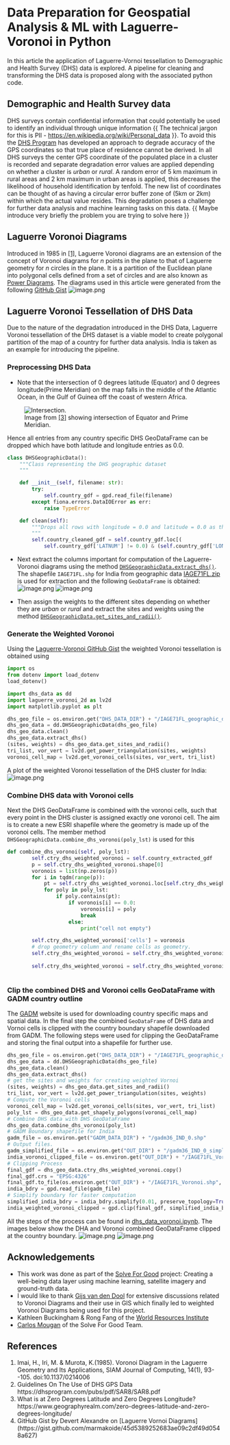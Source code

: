 # Data Preparation for Geospatial Analysis & ML with Laguerre-Voronoi in Python

In this article the application of Laguerre-Vornoi tessellation to Demographic and Health Survey (DHS) data is explored. 
A pipeline for cleaning and transforming the DHS data is proposed along with the associated python code.

## Demographic and Health Survey data
DHS surveys contain confidential information that could potentially be used to identify an individual through unique information {{ The technical jargon for this is PII - https://en.wikipedia.org/wiki/Personal_data }}. To avoid this the [DHS Program](https://dhsprogram.com/) has developed an approach to degrade accuracy of the GPS coordinates so that true place of residence cannot be derived. In all DHS surveys the center GPS coordinate of the populated place in a cluster is recorded and separate degradation error values are applied depending on whether a cluster is _urban_ or _rural_. A random error of 5 km maximum in rural areas and 2 km maximum in urban areas is applied, this decreases the likelihood of household identification by tenfold. The new list of coordinates can be thought of as having a circular error buffer zone of (5km or 2km) within which the actual value resides. This degradation poses a challenge for further data analysis and machine learning tasks on this data. {{ Maybe introduce very briefly the problem you are trying to solve here }}

## Laguerre Voronoi Diagrams
Introduced in 1985 in <a href="#ref1">[1]</a>, Laguerre Voronoi diagrams are an extension of the concept of Voronoi diagrams for $n$ points in the plane to that of Laguerre geometry for $n$ circles in the plane. It is a partition of the Euclidean plane into polygonal cells defined from a set of circles and are also known as [Power Diagrams](https://en.wikipedia.org/wiki/Power_diagram). The diagrams used in this article were generated from the following [GitHub Gist](https://gist.github.com/sunayana/a3a564058e97752f726ca65d56fab529)
![image.png](../images/laguerre-voronoi-example.png)

## Laguerre Voronoi Tessellation of DHS Data
Due to the nature of the degradation introduced in the DHS Data, Laguerre Voronoi tessellation of the DHS dataset is a viable model to create polygonal partition of the map of a country for further data analysis. India is taken as an example for introducing the pipeline.
### Preprocessing DHS Data
- Note that the intersection of 0 degrees latitude (Equator) and 0 degrees longitude(Prime Meridian) on the map falls in the middle of the Atlantic Ocean, in the Gulf of Guinea off the coast of western Africa.

<figure>
    <img 
    src="../images/0N0E.png"
    alt="Intersection.">
    <figcaption>Image from <a href="ref3">[3]</a> showing intersection of Equator and Prime Meridian.</figcaption>
</figure>
Hence all entries from any country specific DHS GeoDataFrame can be dropped which have both latitude and longitude entries as 0.0.

```python
class DHSGeographicData():
    """Class representing the DHS geographic dataset
    """

    def __init__(self, filename: str):
        try:
            self.country_gdf = gpd.read_file(filename)
        except fiona.errors.DataIOError as err:
            raise TypeError

    def clean(self):
        """Drops all rows with longitude = 0.0 and latitude = 0.0 as they are not valid for land data.
        """
        self.country_cleaned_gdf = self.country_gdf.loc[(
            self.country_gdf['LATNUM'] != 0.0) & (self.country_gdf['LONGNUM'] != 0.0)]

```
- Next extract the columns important for computation of the Laguerre-Voronoi diagrams using the method [`DHSGeographicData.extract_dhs()`]("https://github.com/dai-mo/gis-laguerre/blob/master/src/dhs_data.py").
The shapefile `IAGE71FL.shp` for India from geographic data [IAGE71FL.zip](https://dhsprogram.com/data/dataset/India_Standard-DHS_2015.cfm) is used for extraction and the following `GeoDataFrame` is obtained:
![image.png](../images/india_extracted_gdf.png) 
![image.png](../images/india_extracted_plot.png) 

- Then assign the weights to the different sites depending on whether they are _urban_ or _rural_ and extract the sites and weights using the method [`DHSGeographicData.get_sites_and_radii()`]("https://github.com/dai-mo/gis-laguerre/blob/master/src/dhs_data.py").

### Generate the Weighted Voronoi
Using the [Laguerre-Voronoi GitHub Gist](https://gist.github.com/sunayana/a3a564058e97752f726ca65d56fab529)
the weighted Voronoi tessellation is obtained using
```python
import os
from dotenv import load_dotenv
load_dotenv()

import dhs_data as dd
import laguerre_voronoi_2d as lv2d
import matplotlib.pyplot as plt 

dhs_geo_file = os.environ.get("DHS_DATA_DIR") + "/IAGE71FL_geographic_data/IAGE71FL.shp"
dhs_geo_data = dd.DHSGeographicData(dhs_geo_file)
dhs_geo_data.clean()
dhs_geo_data.extract_dhs()
(sites, weights) = dhs_geo_data.get_sites_and_radii()
tri_list, vor_vert = lv2d.get_power_triangulation(sites, weights)
voronoi_cell_map = lv2d.get_voronoi_cells(sites, vor_vert, tri_list)
```
A plot of the weighted Voronoi tessellation of the DHS cluster for India:
![image.png](../images/weighted_voronoi_india.png)

### Combine DHS data with Voronoi cells
Next the DHS GeoDataFrame is combined with the voronoi cells, such that every point in the DHS cluster is assigned exactly one voronoi cell. The aim is to create a new ESRI shapefile where the geometry is made up of the voronoi cells. The member method `DHSGeographicData.combine_dhs_voronoi(poly_lst)` is used for this
```python
def combine_dhs_voronoi(self, poly_lst):
        self.ctry_dhs_weighted_voronoi = self.country_extracted_gdf
        p = self.ctry_dhs_weighted_voronoi.shape[0]
        voronois = list(np.zeros(p))
        for i in tqdm(range(p)):
            pt = self.ctry_dhs_weighted_voronoi.loc[self.ctry_dhs_weighted_voronoi.index[i], 'geometry']
            for poly in poly_lst:
                if poly.contains(pt):
                    if voronois[i] == 0.0:
                        voronois[i] = poly
                        break
                    else:
                        print("cell not empty")

        self.ctry_dhs_weighted_voronoi['cells'] = voronois
        # drop geometry column and rename cells as geometry.
        self.ctry_dhs_weighted_voronoi = self.ctry_dhs_weighted_voronoi.drop(columns=[
                                                                             'geometry'], axis=1)
        self.ctry_dhs_weighted_voronoi = self.ctry_dhs_weighted_voronoi.rename(columns={
                                                                               'cells': 'geometry'})

```

### Clip the combined DHS and Voronoi cells GeoDataFrame with GADM country outline
The [GADM](https://gadm.org/about.html) website is used for downloading country specific maps and spatial data. In the final step the combined `GeoDataFrame` of DHS data and Vornoi cells is clipped with the country boundary shapefile downloaded from GADM. The following steps were used for clipping the GeoDataFrame and storing the 
final output into a shapefile for further use.
```python
dhs_geo_file = os.environ.get("DHS_DATA_DIR") + "/IAGE71FL_geographic_data/IAGE71FL.shp"
dhs_geo_data = dd.DHSGeographicData(dhs_geo_file)
dhs_geo_data.clean()
dhs_geo_data.extract_dhs()
# get the sites and weights for creating weighted Vornoi
(sites, weights) = dhs_geo_data.get_sites_and_radii()
tri_list, vor_vert = lv2d.get_power_triangulation(sites, weights)
# Compute the Voronoi cells
voronoi_cell_map = lv2d.get_voronoi_cells(sites, vor_vert, tri_list)
poly_lst = dhs_geo_data.get_shapely_polygons(voronoi_cell_map)
# Combine DHS data with DHS GeoDataFrame
dhs_geo_data.combine_dhs_voronoi(poly_lst)
# GADM Boundary shapefile for India
gadm_file = os.environ.get("GADM_DATA_DIR") + "/gadm36_IND_0.shp"
# Output files.
gadm_simplified_file = os.environ.get("OUT_DIR") + "/gadm36_IND_0_simplified.shp"
india_voronoi_clipped_file = os.environ.get("OUT_DIR") + "/IAGE71FL_Voronoi_Clipped.shp"
# Clipping Process
final_gdf = dhs_geo_data.ctry_dhs_weighted_voronoi.copy()
final_gdf.crs = "EPSG:4326"
final_gdf.to_file(os.environ.get("OUT_DIR") + "/IAGE71FL_Voronoi.shp", driver = 'ESRI Shapefile')
india_bdry = gpd.read_file(gadm_file)
# Simplify boundary for faster computation
simplified_india_bdry = india_bdry.simplify(0.01, preserve_topology=True)
india_weighted_voronoi_clipped = gpd.clip(final_gdf, simplified_india_bdry.geometry)
```
All the steps of the process can be found in [dhs_data_voronoi.ipynb](https://github.com/dai-mo/gis-laguerre/blob/master/examples/dhs_data_voronoi.ipynb).
The images below show the DHA and Voronoi combined GeoDataFrame clipped at the country boundary.
![image.png](../images/weighted_voronoi_india_clipped.png)
![image.png](../images/weighted_voronoi_india_clipped_2.png)


## Acknowledgements
- This work was done as part of the [Solve For Good](https://www.solveforgood.org/proj/47/) project: Creating a well-being data layer using machine learning, satellite imagery and ground-truth data.
- I would like to thank [Gijs van den Dool](https://www.linkedin.com/in/gvddool/) for extensive discussions related to Voronoi Diagrams and their use in GIS which finally led to weighted Voronoi Diagrams being used for this project.  
- Kathleen Buckingham & Rong Fang of the [World Resources Institute](https://www.wri.org/) 
- [Carlos Mougan](https://www.solveforgood.org/user/1590) of the Solve For Good Team.
  
## References
<ol>
    <li is="ref1">Imai, H., Iri, M. & Murota, K.(1985). Voronoi Diagram in the Laguerre Geometry and Its Applications, SIAM Journal of Computing, 14(1), 93--105. doi:10.1137/0214006</li>
    <li is="ref2"> Guidelines On The Use of DHS GPS Data https://dhsprogram.com/pubs/pdf/SAR8/SAR8.pdf</li>
    <li is="ref3"> What is at Zero Degrees Latitude and Zero Degrees Longitude? https://www.geographyrealm.com/zero-degrees-latitude-and-zero-degrees-longitude/</li>
    <li is="ref4"> GitHub Gist by Devert Alexandre on [Laguerre Vornoi Diagrams](https://gist.github.com/marmakoide/45d5389252683ae09c2df49d0548a627)
    
</ol>
